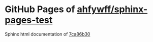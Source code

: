GitHub Pages of [ahfywff/sphinx-pages-test](https://github.com/ahfywff/sphinx-pages-test.git)
===
Sphinx html documentation of [7ca86b30](https://github.com/ahfywff/sphinx-pages-test/tree/7ca86b30d6c376842879dce2e2d5333c3b789597)
